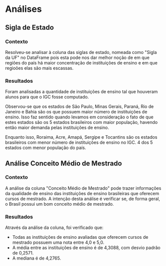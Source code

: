 # Análises
## Sigla de Estado
### Contexto
Resolveu-se analisar à coluna das siglas de estado, nomeada como "Sigla da UF" no
DataFrame pois esta pode nos dar melhor noção de em que regiões do país há maior
concentração de instituições de ensino e em que regioões elas são mais escassas.

### Resultados
Foram analisadas a quantidade de instituições de ensino tal que houveram alunos para que o IGC fosse computado.

Observou-se que os estados de São Paulo, Minas Gerais, Paraná, Rio de Janeiro e Bahia 
são os que possuem maior número de instituições de ensino.
Isso faz sentido quando levamos em consideração o fato de que estes estados são os 
5 estados brasileiros com maior população, havendo então maior demanda pelas 
instituições de ensino.

Enquanto isso, Roraima, Acre, Amapá, Sergipe e Tocantins são os estados brasileiros 
com menor número de instituições de ensino no IGC. 4 dos 5 estados com menor população
do país.

## Análise Conceito Médio de Mestrado
### Contexto
A análise da coluna "Conceito Médio de Mestrado" pode trazer informações da qualidade 
de ensino das instituições de ensino brasileiras que oferecem cursos de mestrado. A
intenção desta análise é verificar se, de forma geral, o Brasil possui um bom conceito
médio de mestrado.

### Resultados
Através da análise da coluna, foi verificado que:
* Todas as instituições de ensino avaliadas que oferecem cursos de mestrado possuem uma nota entre 4,0 e 5,0.
* A média entre as instituições de ensino é de 4,3088, com desvio padrão de 0,2571.
* A mediana é de 4,2765.